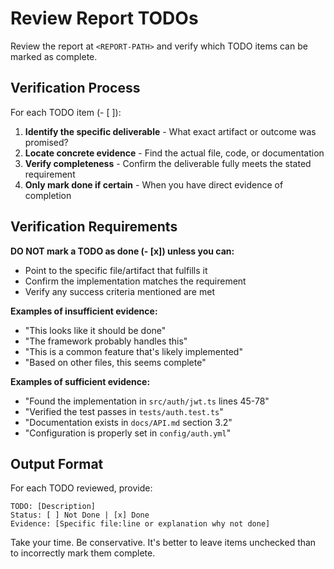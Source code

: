 # Review Report TODOs

Review the report at `<REPORT-PATH>` and verify which TODO items can be marked as complete.

## Verification Process

For each TODO item (- [ ]):
1. **Identify the specific deliverable** - What exact artifact or outcome was promised?
2. **Locate concrete evidence** - Find the actual file, code, or documentation
3. **Verify completeness** - Confirm the deliverable fully meets the stated requirement
4. **Only mark done if certain** - When you have direct evidence of completion

## Verification Requirements

**DO NOT mark a TODO as done (- [x]) unless you can:**
- Point to the specific file/artifact that fulfills it
- Confirm the implementation matches the requirement
- Verify any success criteria mentioned are met

**Examples of insufficient evidence:**
- "This looks like it should be done"
- "The framework probably handles this"
- "This is a common feature that's likely implemented"
- "Based on other files, this seems complete"

**Examples of sufficient evidence:**
- "Found the implementation in `src/auth/jwt.ts` lines 45-78"
- "Verified the test passes in `tests/auth.test.ts`"
- "Documentation exists in `docs/API.md` section 3.2"
- "Configuration is properly set in `config/auth.yml`"

## Output Format

For each TODO reviewed, provide:
```
TODO: [Description]
Status: [ ] Not Done | [x] Done
Evidence: [Specific file:line or explanation why not done]
```

Take your time. Be conservative. It's better to leave items unchecked than to incorrectly mark them complete.
